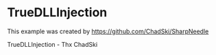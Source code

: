 # TrueDLLInjection

This example was created by
https://github.com/ChadSki/SharpNeedle

TrueDLLInjection - Thx ChadSki 

